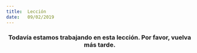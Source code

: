 ```yaml
---
title:  Lección
date:   09/02/2019
---
```


### <center>Todavía estamos trabajando en esta lección. Por favor, vuelva más tarde.</center>